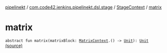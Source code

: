 [pipelinekt](../../index.md) / [com.code42.jenkins.pipelinekt.dsl.stage](../index.md) / [StageContext](index.md) / [matrix](./matrix.md)

# matrix

`abstract fun matrix(matrixBlock: `[`MatrixContext`](../-matrix-context/index.md)`.() -> `[`Unit`](https://kotlinlang.org/api/latest/jvm/stdlib/kotlin/-unit/index.html)`): `[`Unit`](https://kotlinlang.org/api/latest/jvm/stdlib/kotlin/-unit/index.html) [(source)](https://github.com/code42/pipelinekt/tree/master/dsl/src/main/kotlin/com/code42/jenkins/pipelinekt/dsl/stage/StageContext.kt#L32)